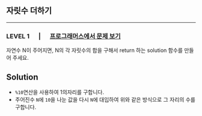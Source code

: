 ## 자릿수 더하기
***
### LEVEL 1 　 | 　 [프로그래머스에서 문제 보기](https://school.programmers.co.kr/learn/courses/30/lessons/12931)
자연수 N이 주어지면, N의 각 자릿수의 합을 구해서 return 하는 solution 함수를 만들어 주세요.

Solution
-----------
+ ```%10```연산을 사용하여 1의자리를 구합니다.
+ 주어진수 ```N```에 ```10```을 나눈 값을 다시 ```N```에 대입하여 위와 같은 방식으로 그 자리의 수를 구합니다. 
